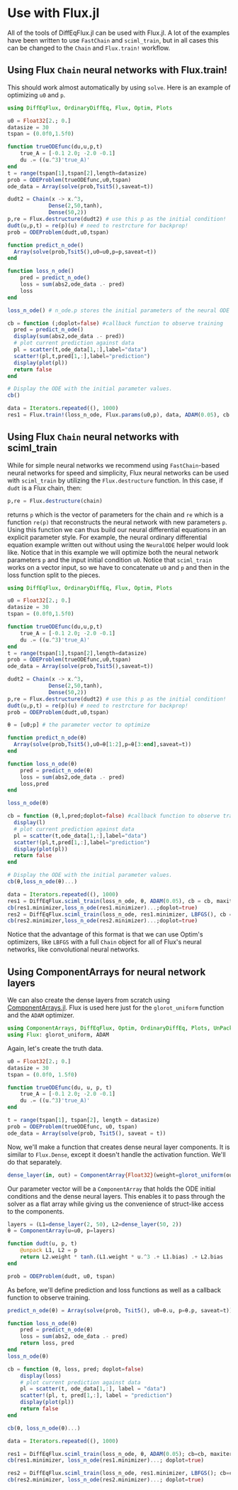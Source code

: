 # Use with Flux.jl

All of the tools of DiffEqFlux.jl can be used with Flux.jl. A lot of the examples
have been written to use `FastChain` and `sciml_train`, but in all cases this
can be changed to the `Chain` and `Flux.train!` workflow.

## Using Flux `Chain` neural networks with Flux.train!

This should work almost automatically by using `solve`. Here is an
example of optimizing `u0` and `p`.

```julia
using DiffEqFlux, OrdinaryDiffEq, Flux, Optim, Plots

u0 = Float32[2.; 0.]
datasize = 30
tspan = (0.0f0,1.5f0)

function trueODEfunc(du,u,p,t)
    true_A = [-0.1 2.0; -2.0 -0.1]
    du .= ((u.^3)'true_A)'
end
t = range(tspan[1],tspan[2],length=datasize)
prob = ODEProblem(trueODEfunc,u0,tspan)
ode_data = Array(solve(prob,Tsit5(),saveat=t))

dudt2 = Chain(x -> x.^3,
             Dense(2,50,tanh),
             Dense(50,2))
p,re = Flux.destructure(dudt2) # use this p as the initial condition!
dudt(u,p,t) = re(p)(u) # need to restrcture for backprop!
prob = ODEProblem(dudt,u0,tspan)

function predict_n_ode()
  Array(solve(prob,Tsit5(),u0=u0,p=p,saveat=t))
end

function loss_n_ode()
    pred = predict_n_ode()
    loss = sum(abs2,ode_data .- pred)
    loss
end

loss_n_ode() # n_ode.p stores the initial parameters of the neural ODE

cb = function (;doplot=false) #callback function to observe training
  pred = predict_n_ode()
  display(sum(abs2,ode_data .- pred))
  # plot current prediction against data
  pl = scatter(t,ode_data[1,:],label="data")
  scatter!(pl,t,pred[1,:],label="prediction")
  display(plot(pl))
  return false
end

# Display the ODE with the initial parameter values.
cb()

data = Iterators.repeated((), 1000)
res1 = Flux.train!(loss_n_ode, Flux.params(u0,p), data, ADAM(0.05), cb = cb)
```

## Using Flux `Chain` neural networks with sciml_train

While for simple neural networks we recommend using `FastChain`-based neural
networks for speed and simplicity, Flux neural networks can be used with
`sciml_train` by utilizing the `Flux.destructure` function. In this case, if
`dudt` is a Flux chain, then:

```julia
p,re = Flux.destructure(chain)
```

returns `p` which is the vector of parameters for the chain and `re` which is
a function `re(p)` that reconstructs the neural network with new parameters
`p`. Using this function we can thus build our neural differential equations in
an explicit parameter style. For example, the neural ordinary differential
equation example written out without using the `NeuralODE` helper would look like.
Notice that in this example we will optimize both the neural network parameters
`p` and the input initial condition `u0`. Notice that `sciml_train` works on
a vector input, so we have to concatenate `u0` and `p` and then in the loss
function split to the pieces.

```julia
using DiffEqFlux, OrdinaryDiffEq, Flux, Optim, Plots

u0 = Float32[2.; 0.]
datasize = 30
tspan = (0.0f0,1.5f0)

function trueODEfunc(du,u,p,t)
    true_A = [-0.1 2.0; -2.0 -0.1]
    du .= ((u.^3)'true_A)'
end
t = range(tspan[1],tspan[2],length=datasize)
prob = ODEProblem(trueODEfunc,u0,tspan)
ode_data = Array(solve(prob,Tsit5(),saveat=t))

dudt2 = Chain(x -> x.^3,
             Dense(2,50,tanh),
             Dense(50,2))
p,re = Flux.destructure(dudt2) # use this p as the initial condition!
dudt(u,p,t) = re(p)(u) # need to restrcture for backprop!
prob = ODEProblem(dudt,u0,tspan)

θ = [u0;p] # the parameter vector to optimize

function predict_n_ode(θ)
  Array(solve(prob,Tsit5(),u0=θ[1:2],p=θ[3:end],saveat=t))
end

function loss_n_ode(θ)
    pred = predict_n_ode(θ)
    loss = sum(abs2,ode_data .- pred)
    loss,pred
end

loss_n_ode(θ)

cb = function (θ,l,pred;doplot=false) #callback function to observe training
  display(l)
  # plot current prediction against data
  pl = scatter(t,ode_data[1,:],label="data")
  scatter!(pl,t,pred[1,:],label="prediction")
  display(plot(pl))
  return false
end

# Display the ODE with the initial parameter values.
cb(θ,loss_n_ode(θ)...)

data = Iterators.repeated((), 1000)
res1 = DiffEqFlux.sciml_train(loss_n_ode, θ, ADAM(0.05), cb = cb, maxiters=100)
cb(res1.minimizer,loss_n_ode(res1.minimizer)...;doplot=true)
res2 = DiffEqFlux.sciml_train(loss_n_ode, res1.minimizer, LBFGS(), cb = cb)
cb(res2.minimizer,loss_n_ode(res2.minimizer)...;doplot=true)
```

Notice that the advantage of this format is that we can use Optim's optimizers, like
`LBFGS` with a full `Chain` object for all of Flux's neural networks, like
convolutional neural networks.


## Using ComponentArrays for neural network layers

We can also create the dense layers from scratch using [ComponentArrays.jl](https://github.com/jonniedie/ComponentArrays.jl). Flux is used here just for the `glorot_uniform` function and the `ADAM` optimizer.

```julia
using ComponentArrays, DiffEqFlux, Optim, OrdinaryDiffEq, Plots, UnPack
using Flux: glorot_uniform, ADAM
```

Again, let's create the truth data.
```julia
u0 = Float32[2.; 0.]
datasize = 30
tspan = (0.0f0, 1.5f0)

function trueODEfunc(du, u, p, t)
    true_A = [-0.1 2.0; -2.0 -0.1]
    du .= ((u.^3)'true_A)'
end

t = range(tspan[1], tspan[2], length = datasize)
prob = ODEProblem(trueODEfunc, u0, tspan)
ode_data = Array(solve(prob, Tsit5(), saveat = t))
```

Now, we'll make a function that creates dense neural layer components. It is similar to `Flux.Dense`, except it doesn't handle the activation function. We'll do that separately.
```julia
dense_layer(in, out) = ComponentArray{Float32}(weight=glorot_uniform(out, in), bias=zeros(out))
```

Our parameter vector will be a `ComponentArray` that holds the ODE initial conditions and the dense neural layers. This enables it to pass through the solver as a flat array while giving us the convenience of struct-like access to the components.
```julia
layers = (L1=dense_layer(2, 50), L2=dense_layer(50, 2))
θ = ComponentArray(u=u0, p=layers)

function dudt(u, p, t)
    @unpack L1, L2 = p
    return L2.weight * tanh.(L1.weight * u.^3 .+ L1.bias) .+ L2.bias
end

prob = ODEProblem(dudt, u0, tspan)
```

As before, we'll define prediction and loss functions as well as a callback function to observe training.
```julia
predict_n_ode(θ) = Array(solve(prob, Tsit5(), u0=θ.u, p=θ.p, saveat=t))

function loss_n_ode(θ)
    pred = predict_n_ode(θ)
    loss = sum(abs2, ode_data .- pred)
    return loss, pred
end
loss_n_ode(θ)

cb = function (θ, loss, pred; doplot=false)
    display(loss)
    # plot current prediction against data
    pl = scatter(t, ode_data[1,:], label = "data")
    scatter!(pl, t, pred[1,:], label = "prediction")
    display(plot(pl))
    return false
end

cb(θ, loss_n_ode(θ)...)

data = Iterators.repeated((), 1000)

res1 = DiffEqFlux.sciml_train(loss_n_ode, θ, ADAM(0.05); cb=cb, maxiters=100)
cb(res1.minimizer, loss_n_ode(res1.minimizer)...; doplot=true)

res2 = DiffEqFlux.sciml_train(loss_n_ode, res1.minimizer, LBFGS(); cb=cb)
cb(res2.minimizer, loss_n_ode(res2.minimizer)...; doplot=true)
```
